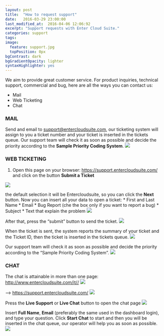 ```yaml
---
layout: post
title:  "How to request support"
date:   2016-03-29 23:00:00
last_modified_at:  2016-04-06 12:06:92
excerpt: "Support requests with Enter Cloud Suite."
categories: support
tags:
image:
  feature: support.jpg
  topPosition: 0px
bgContrast: dark
bgGradientOpacity: lighter
syntaxHighlighter: yes
---
```

We aim to provide great customer service. For product inquiries, technical support, commercial and bug, here are all the ways you can contact us:
* Mail
* Web Ticketing
* Chat

### MAIL

Send and email to <a mailto="support@entercloudsuite.com">support@entercloudsuite.com</a>, our ticketing system will assign to you a ticket number and your ticket is inserted in the tickets queue. Our support team will check it as soon as possible and decide the priority according to the **Sample Priority Coding System**.
<img class="responsive-guide-img" src="{{ site.baseurl_posts_img }}ecs-support-01.jpg">

### WEB TICKETING

1. Open this page on your browser: <a href="https://support.entercloudsuite.com/" target="_blank">https://support.entercloudsuite.com/</a> and click on the button **Submit a Ticket** 
<img class="responsive-guide-img" src="{{ site.baseurl_posts_img }}ecs-support-02.jpg">

the default selection it will be Entercloudsuite, so you can click the **Next** button. Now you can insert all your data to open a ticket:
    * First and Last Name
    * Email
    * Bug Report (che the box only if you want to report a bug)
    * Subject
    * Text that explain the problem
<img class="responsive-guide-img" src="{{ site.baseurl_posts_img }}ecs-support-03.jpg">

After that, press the “submit” button to send the ticket.
<img class="responsive-guide-img" src="{{ site.baseurl_posts_img }}ecs-support-04.jpg">

When the ticket is sent, the system reports the summary of your ticket and the Ticket ID, then the ticket is inserted in the tickets queue.
<img class="responsive-guide-img" src="{{ site.baseurl_posts_img }}ecs-support-05.jpg">

Our support team will check it as soon as possible and decide the priority according to the “Sample Priority Coding System”.
<img class="responsive-guide-img" src="{{ site.baseurl_posts_img }}ecs-support-01.jpg">

### CHAT

The chat is attainable in more than one page: <a href="http://www.entercloudsuite.com/it/" target="_blank">http://www.entercloudsuite.com/it//</a> 
<img class="responsive-guide-img" src="{{ site.baseurl_posts_img }}ecs-support-06.jpg">

--> <a href="https://support.entercloudsuite.com/" target="_blank">https://support.entercloudsuite.com/</a> 
<img class="responsive-guide-img" src="{{ site.baseurl_posts_img }}ecs-support-07.jpg">

Press the **Live Support** or **Live Chat** button to open the chat page
<img class="responsive-guide-img" src="{{ site.baseurl_posts_img }}ecs-support-08.jpg">

Insert **Full Name**, **Email** (preferably the same used in the dashboard login), and type your question.
Click **Start Chat** to start and then you will be inserted in the chat queue, our operator will help you as soon as possible.
<img class="responsive-guide-img" src="{{ site.baseurl_posts_img }}ecs-support-09.jpg">